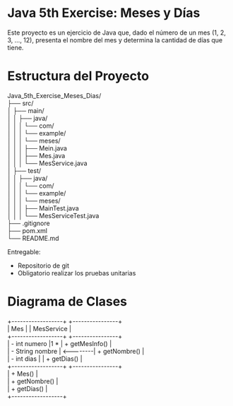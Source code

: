 # Java 5th Exercise: Meses y Días

Este proyecto es un ejercicio de Java que, dado el número de un mes (1, 2, 3, ..., 12), presenta el nombre del mes y determina la cantidad de días que tiene.

# Estructura del Proyecto
Java_5th_Exercise_Meses_Dias/<br>
├── src/<br>
│   ├── main/<br>
│   │   ├── java/<br>
│   │   │   └── com/<br>
│   │   │       └── example/<br>
│   │   │           └── meses/<br>
│   │   │               ├── Mein.java<br>
│   │   │               ├── Mes.java<br>
│   │   │               └── MesService.java<br>
│   ├── test/<br>
│   │   ├── java/<br>
│   │   │   └── com/<br>
│   │   │       └── example/<br>
│   │   │           └── meses/<br>
│   │   │               ├── MainTest.java<br>
│   │   │               └── MesServiceTest.java<br>
├── .gitignore<br>
├── pom.xml<br>
└── README.md<br>


Entregable:
- Repositorio de git
- Obligatorio realizar los pruebas unitarias

# Diagrama de Clases

+------------------+          +----------------+<br>
|     Mes          |          |  MesService    |<br>
+------------------+          +----------------+<br>
| - int numero     |1       * | + getMesInfo() |<br>
| - String nombre  | <--------| + getNombre()  |<br>
| - int dias       |          | + getDias()    |<br>
+------------------+          +----------------+<br>
| + Mes()          |<br>
| + getNombre()    |<br>
| + getDias()      |<br>
+------------------+<br>
